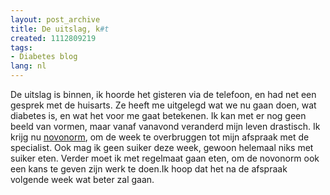 ```yaml
---
layout: post_archive
title: De uitslag, k#t
created: 1112809219
tags:
- Diabetes blog
lang: nl
---
```

De uitslag is binnen, ik hoorde het gisteren via de telefoon, en had net een gesprek met de huisarts. Ze heeft me uitgelegd wat we nu gaan doen, wat diabetes is, en wat het voor me gaat betekenen. Ik kan met er nog geen beeld van vormen, maar vanaf vanavond veranderd mijn leven drastisch. Ik krijg nu [novonorm](http://en.wikipedia.org/wiki/Novo_Nordisk), om de week te overbruggen tot mijn afspraak met de specialist. Ook mag ik geen suiker deze week, gewoon helemaal niks met suiker eten. Verder moet ik met regelmaat gaan eten, om de novonorm ook een kans te geven zijn werk te doen.Ik hoop dat het na de afspraak volgende week wat beter zal gaan.
